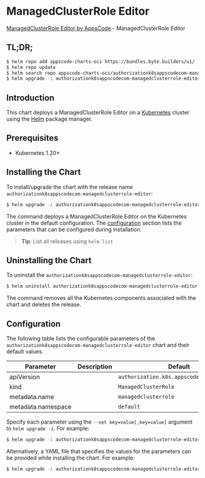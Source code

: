 # ManagedClusterRole Editor

[ManagedClusterRole Editor by AppsCode](https://appscode.com) - ManagedClusterRole Editor

## TL;DR;

```bash
$ helm repo add appscode-charts-oci https://bundles.byte.builders/ui/
$ helm repo update
$ helm search repo appscode-charts-oci/authorizationk8sappscodecom-managedclusterrole-editor --version=v0.14.0
$ helm upgrade -i authorizationk8sappscodecom-managedclusterrole-editor appscode-charts-oci/authorizationk8sappscodecom-managedclusterrole-editor -n default --create-namespace --version=v0.14.0
```

## Introduction

This chart deploys a ManagedClusterRole Editor on a [Kubernetes](http://kubernetes.io) cluster using the [Helm](https://helm.sh) package manager.

## Prerequisites

- Kubernetes 1.20+

## Installing the Chart

To install/upgrade the chart with the release name `authorizationk8sappscodecom-managedclusterrole-editor`:

```bash
$ helm upgrade -i authorizationk8sappscodecom-managedclusterrole-editor appscode-charts-oci/authorizationk8sappscodecom-managedclusterrole-editor -n default --create-namespace --version=v0.14.0
```

The command deploys a ManagedClusterRole Editor on the Kubernetes cluster in the default configuration. The [configuration](#configuration) section lists the parameters that can be configured during installation.

> **Tip**: List all releases using `helm list`

## Uninstalling the Chart

To uninstall the `authorizationk8sappscodecom-managedclusterrole-editor`:

```bash
$ helm uninstall authorizationk8sappscodecom-managedclusterrole-editor -n default
```

The command removes all the Kubernetes components associated with the chart and deletes the release.

## Configuration

The following table lists the configurable parameters of the `authorizationk8sappscodecom-managedclusterrole-editor` chart and their default values.

|     Parameter      | Description |                       Default                        |
|--------------------|-------------|------------------------------------------------------|
| apiVersion         |             | <code>authorization.k8s.appscode.com/v1alpha1</code> |
| kind               |             | <code>ManagedClusterRole</code>                      |
| metadata.name      |             | <code>managedclusterrole</code>                      |
| metadata.namespace |             | <code>default</code>                                 |


Specify each parameter using the `--set key=value[,key=value]` argument to `helm upgrade -i`. For example:

```bash
$ helm upgrade -i authorizationk8sappscodecom-managedclusterrole-editor appscode-charts-oci/authorizationk8sappscodecom-managedclusterrole-editor -n default --create-namespace --version=v0.14.0 --set apiVersion=authorization.k8s.appscode.com/v1alpha1
```

Alternatively, a YAML file that specifies the values for the parameters can be provided while
installing the chart. For example:

```bash
$ helm upgrade -i authorizationk8sappscodecom-managedclusterrole-editor appscode-charts-oci/authorizationk8sappscodecom-managedclusterrole-editor -n default --create-namespace --version=v0.14.0 --values values.yaml
```

